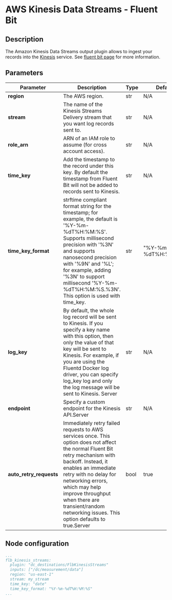 # AWS Kinesis Data Streams - Fluent Bit

## Description

The Amazon Kinesis Data Streams output plugin allows to ingest your records into the [Kinesis](https://aws.amazon.com/kinesis/data-streams/) service. See [fluent bit page](https://docs.fluentbit.io/manual/pipeline/outputs/s3) for more information.

## Parameters

| Parameter               | Description                                                                                                                                                                                                                                                                                                                                  | Type | Default             |
| ----------------------- | -------------------------------------------------------------------------------------------------------------------------------------------------------------------------------------------------------------------------------------------------------------------------------------------------------------------------------------------- | ---- | ------------------- |
| **region**              | The AWS region.                                                                                                                                                                                                                                                                                                                              | str  | N/A                 |
| **stream**              | The name of the Kinesis Streams Delivery stream that you want log records sent to.                                                                                                                                                                                                                                                           | str  | N/A                 |
| **role_arn**            | ARN of an IAM role to assume (for cross account access).                                                                                                                                                                                                                                                                                     | str  | N/A                 |
| **time_key**            | Add the timestamp to the record under this key. By default the timestamp from Fluent Bit will not be added to records sent to Kinesis.                                                                                                                                                                                                       | str  | N/A                 |
| **time_key_format**     | strftime compliant format string for the timestamp; for example, the default is '%Y-%m-%dT%H:%M:%S'. Supports millisecond precision with '%3N' and supports nanosecond precision with '%9N' and '%L'; for example, adding '%3N' to support millisecond '%Y-%m-%dT%H:%M:%S.%3N'. This option is used with time_key.                           | str  | "%Y-%m-%dT%H:%M:%S" |
| **log_key**             | By default, the whole log record will be sent to Kinesis. If you specify a key name with this option, then only the value of that key will be sent to Kinesis. For example, if you are using the Fluentd Docker log driver, you can specify log_key log and only the log message will be sent to Kinesis. Server                             | str  | N/A                 |
| **endpoint**            | Specify a custom endpoint for the Kinesis API.Server                                                                                                                                                                                                                                                                                         | str  | N/A                 |
| **auto_retry_requests** | Immediately retry failed requests to AWS services once. This option does not affect the normal Fluent Bit retry mechanism with backoff. Instead, it enables an immediate retry with no delay for networking errors, which may help improve throughput when there are transient/random networking issues. This option defaults to true.Server | bool | true                |

## Node configuration

```yaml
...
flb_kinesis_streams:
  plugin: "dc_destinations/FlbKinesisStreams"
  inputs: ["/dc/measurement/data"]
  region: "us-east-1"
  stream: my_stream
  time_key: "date"
  time_key_format: "%Y-%m-%dT%H:%M:%S"
...
```
